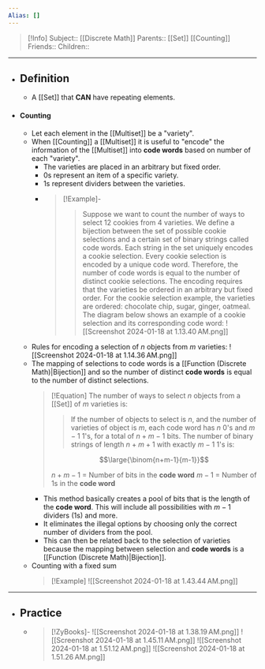 ```yaml
---
Alias: []
---
```

> [!Info]
> Subject:: [[Discrete Math]]
> Parents:: [[Set]] [[Counting]]
> Friends:: 
> Children:: 
---
- ## Definition
	- A [[Set]] that **CAN** have repeating elements.
- #### Counting
	- Let each element in the [[Multiset]] be a "variety".
	- When [[Counting]] a [[Multiset]] it is useful to "encode" the information of the [[Multiset]] into **code words** based on number of each "variety".
		- The varieties are placed in an arbitrary but fixed order.
		- $0$s represent an item of a specific variety.
		- $1$s represent dividers between the varieties.
		- > [!Example]-
		  > > Suppose we want to count the number of ways to select 12 cookies from 4 varieties. We define a bijection between the set of possible cookie selections and a certain set of binary strings called code words. Each string in the set uniquely encodes a cookie selection. Every cookie selection is encoded by a unique code word. Therefore, the number of code words is equal to the number of distinct cookie selections. The encoding requires that the varieties be ordered in an arbitrary but fixed order. For the cookie selection example, the varieties are ordered: chocolate chip, sugar, ginger, oatmeal. The diagram below shows an example of a cookie selection and its corresponding code word:
		  ![[Screenshot 2024-01-18 at 1.13.40 AM.png]]
	- Rules for encoding a selection of $n$ objects from $m$ varieties:
	   ![[Screenshot 2024-01-18 at 1.14.36 AM.png]]
	- The mapping of selections to code words is a [[Function (Discrete Math)|Bijection]] and so the number of distinct **code words** is equal to the number of distinct selections.
	  > [!Equation]
	  > The number of ways to select $n$ objects from a [[Set]] of $m$ varieties is:
	  > > If the number of objects to select is $n$, and the number of varieties of object is $m$, each code word has $n$ $0$'s and $m-1$ $1$'s, for a total of $n+m-1$ bits. The number of binary strings of length $n+m+1$ with exactly $m-1$ $1$'s is:
	  > 
	  > $$\large{\binom{n+m-1}{m-1}}$$
	  > 
	  > $n+m-1$ = Number of bits in the **code word**
	  > $m-1$ = Number of $1$s in the **code word**
		- This method basically creates a pool of bits that is the length of the **code word**. This will include all possibilities with $m-1$ dividers ($1$s) and more. 
		- It eliminates the illegal options by choosing only the correct number of dividers from the pool. 
		- This can then be related back to the selection of varieties because the mapping between selection and **code words** is a [[Function (Discrete Math)|Bijection]].
	- Counting with a fixed sum
	  > [!Example]
	  > ![[Screenshot 2024-01-18 at 1.43.44 AM.png]]
---
- ## Practice
	- > [!ZyBooks]-
	  > ![[Screenshot 2024-01-18 at 1.38.19 AM.png]]
	  > ![[Screenshot 2024-01-18 at 1.45.11 AM.png]]
	  > ![[Screenshot 2024-01-18 at 1.51.12 AM.png]]
	  > ![[Screenshot 2024-01-18 at 1.51.26 AM.png]]
	  > 